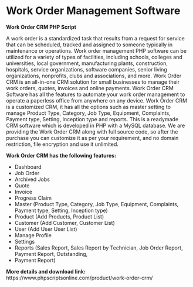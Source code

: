 # Work Order Management Software
<b>Work Order CRM PHP Script</b>

A work order is a standardized task that results from a request for service that can be scheduled, tracked and assigned to someone typically in maintenance or operations. Work order management PHP software can be utilized for a variety of types of facilities, including schools, colleges and universities, local government, manufacturing plants, construction, hospitals, service organizations, software companies, senior living organizations, nonprofits, clubs and associations, and more. Work Order CRM is an all-in-one CRM solution for small businesses to manage their work orders, quotes, invoices and online payments. Work Order CRM Software has all the features to automate your work order management to operate a paperless office from anywhere on any device. Work Order CRM is a customized CRM, it has all the options such as master setting to manage Product Type, Category, Job Type, Equipment, Complaints, Payment type, Setting, Inception type and reports. This is a readymade CRM software which is developed in PHP with a MySQL database. We are providing the Work Order CRM along with full source code, so after the purchase you can customize it as per your requirement, and no domain restriction, file encryption and use it unlimited.

<b>Work Order CRM has the following features:</b>

<ul>
<li>Dashboard</li>
<li>Job Order</li>
<li>Archived Jobs</li>
<li>Quote</li>
<li>Invoice</li>
<li>Progress Claim</li>
<li>Master (Product Type, Category, Job Type, Equipment, Complaints, Payment type, Setting, Inception type)</li>
<li>Product (Add Products, Product List)</li>
<li>Customer (Add Customer, Customer List)</li>
<li>User (Add User User List)</li>
<li>Manage Profile</li>
<li>Settings</li>
<li>Reports (Sales Report, Sales Report by Technician, Job Order Report, Payment Report, Outstanding,
<li>Payment Report)</li>
</ul>
<b>More details and download link:</b></br>
https://www.phpscriptsonline.com/product/work-order-crm/
